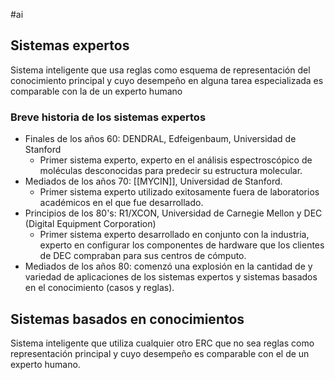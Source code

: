 #ai 
## Sistemas expertos

Sistema inteligente que usa reglas como esquema de representación del conocimiento principal y cuyo desempeño en alguna tarea especializada es comparable con la de un experto humano

### Breve historia de los sistemas expertos

- Finales de los años 60: DENDRAL, Edfeigenbaum, Universidad de Stanford
	- Primer sistema experto, experto en el análisis espectroscópico de moléculas desconocidas para predecir su estructura molecular.
- Mediados de los años 70: [[MYCIN]], Universidad de Stanford.
	- Primer sistema experto utilizado exitosamente fuera de laboratorios académicos en el que fue desarrollado. 
- Principios de los 80's: R1/XCON, Universidad de Carnegie Mellon y DEC (Digital Equipment Corporation)
	- Primer sistema experto desarrollado en conjunto con la industria, experto en configurar los componentes de hardware que los clientes de DEC compraban para sus centros de cómputo.
- Mediados de los años 80: comenzó una explosión en la cantidad de y variedad de aplicaciones de los sistemas expertos y sistemas basados en el conocimiento (casos y reglas).
## Sistemas basados en conocimientos

Sistema inteligente que utiliza cualquier otro ERC que no sea reglas como representación principal y cuyo desempeño es comparable con el de un experto humano.